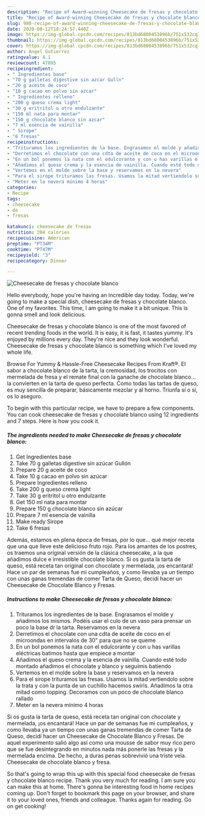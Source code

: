 ```yaml
---
description: "Recipe of Award-winning Cheesecake de fresas y chocolate blanco"
title: "Recipe of Award-winning Cheesecake de fresas y chocolate blanco"
slug: 980-recipe-of-award-winning-cheesecake-de-fresas-y-chocolate-blanco
date: 2020-08-12T18:24:57.440Z
image: https://img-global.cpcdn.com/recipes/813bd6800453896b/751x532cq70/cheesecake-de-fresas-y-chocolate-blanco-foto-principal.jpg
thumbnail: https://img-global.cpcdn.com/recipes/813bd6800453896b/751x532cq70/cheesecake-de-fresas-y-chocolate-blanco-foto-principal.jpg
cover: https://img-global.cpcdn.com/recipes/813bd6800453896b/751x532cq70/cheesecake-de-fresas-y-chocolate-blanco-foto-principal.jpg
author: Angel Gutierrez
ratingvalue: 4.1
reviewcount: 47895
recipeingredient:
- " Ingredientes base"
- "70 g galletas digestive sin azcar Gulln"
- "20 g aceite de coco"
- "10 g cacao en polvo sin azcar"
- " Ingredientes relleno"
- "200 g queso crema light"
- "30 g eritritol u otro endulzante"
- "150 ml nata para montar"
- "150 g chocolate blanco sin azcar"
- "7 ml esencia de vainilla"
- " Sirope"
- "6 fresas"
recipeinstructions:
- "Trituramos los ingredientes de la base. Engrasamos el molde y añadimos los mismos. Podéis usar el culo de un vaso para prensar un poco la base dr la tarta. Reservamos en la nevera"
- "Derretimos el chocolate con una cdta de aceite de coco en el microondas en intervalos de 30&#34; para que no se queme"
- "En un bol ponemos la nata con el edulcorante y con u has varillas eléctricas batimos hasta que empiece a montar"
- "Añadimos el queso crema y la esencia de vainilla. Cuando esté todo montado añadimos el chocolate y blanco y seguimis batiendo"
- "Vertemos en el molde sobre la base y reservamos en la nevera"
- "Para el sirope trituramos las fresas. Usamos la mitad vertiendolo sobre la trata y con la punta de un cuchillo hacemos swirls. Añadimos la otra mitad como topping. Decoramos con un poco de chocolate blanco rallado"
- "Meter en la nevera mínimo 4 horas"
categories:
- Recipe
tags:
- cheesecake
- de
- fresas

katakunci: cheesecake de fresas 
nutrition: 204 calories
recipecuisine: American
preptime: "PT34M"
cooktime: "PT47M"
recipeyield: "3"
recipecategory: Dinner

---
```



![Cheesecake de fresas y chocolate blanco](https://img-global.cpcdn.com/recipes/813bd6800453896b/751x532cq70/cheesecake-de-fresas-y-chocolate-blanco-foto-principal.jpg)

Hello everybody, hope you're having an incredible day today. Today, we're going to make a special dish, cheesecake de fresas y chocolate blanco. One of my favorites. This time, I am going to make it a bit unique. This is gonna smell and look delicious.

Cheesecake de fresas y chocolate blanco is one of the most favored of recent trending foods in the world. It is easy, it is fast, it tastes yummy. It's enjoyed by millions every day. They're nice and they look wonderful. Cheesecake de fresas y chocolate blanco is something which I've loved my whole life.

Browse For Yummy &amp; Hassle-Free Cheesecake Recipes From Kraft®. El sabor a chocolate blanco de la tarta, la cremosidad, los trocitos con mermelada de fresa y el remate final con la ganache de chocolate blanco… la convierten en la tarta de queso perfecta. Como todas las tartas de queso, es muy sencilla de preparar, básicamente mezclar y al horno. Triunfa sí o sí, os lo aseguro.


To begin with this particular recipe, we have to prepare a few components. You can cook cheesecake de fresas y chocolate blanco using 12 ingredients and 7 steps. Here is how you cook it.

<!--inarticleads1-->

##### The ingredients needed to make Cheesecake de fresas y chocolate blanco:

1. Get  Ingredientes base
1. Take 70 g galletas digestive sin azúcar Gullón
1. Prepare 20 g aceite de coco
1. Take 10 g cacao en polvo sin azúcar
1. Prepare  Ingredientes relleno
1. Take 200 g queso crema light
1. Take 30 g eritritol u otro endulzante
1. Get 150 ml nata para montar
1. Prepare 150 g chocolate blanco sin azúcar
1. Prepare 7 ml esencia de vainilla
1. Make ready  Sirope
1. Take 6 fresas


Además, estamos en plena época de fresas, por lo que… qué mejor receta que una que lleve este delicioso fruto rojo. Para los amantes de los postres, os traemos una original versión de la clásica cheesecake, a la que añadimos dulce e irresistible chocolate blanco. Si os gusta la tarta de queso, está receta tan original con chocolate y mermelada, ¡os encantará! Hace un par de semanas fue mi cumpleaños, y como llevaba ya un tiempo con unas ganas tremendas de comer Tarta de Queso, decidí hacer un Cheesecake de Chocolate Blanco y Fresas. 

<!--inarticleads2-->

##### Instructions to make Cheesecake de fresas y chocolate blanco:

1. Trituramos los ingredientes de la base. Engrasamos el molde y añadimos los mismos. Podéis usar el culo de un vaso para prensar un poco la base dr la tarta. Reservamos en la nevera
1. Derretimos el chocolate con una cdta de aceite de coco en el microondas en intervalos de 30&#34; para que no se queme
1. En un bol ponemos la nata con el edulcorante y con u has varillas eléctricas batimos hasta que empiece a montar
1. Añadimos el queso crema y la esencia de vainilla. Cuando esté todo montado añadimos el chocolate y blanco y seguimis batiendo
1. Vertemos en el molde sobre la base y reservamos en la nevera
1. Para el sirope trituramos las fresas. Usamos la mitad vertiendolo sobre la trata y con la punta de un cuchillo hacemos swirls. Añadimos la otra mitad como topping. Decoramos con un poco de chocolate blanco rallado
1. Meter en la nevera mínimo 4 horas


Si os gusta la tarta de queso, está receta tan original con chocolate y mermelada, ¡os encantará! Hace un par de semanas fue mi cumpleaños, y como llevaba ya un tiempo con unas ganas tremendas de comer Tarta de Queso, decidí hacer un Cheesecake de Chocolate Blanco y Fresas. De aquel experimento salió algo así como una mousse de sabor muy rico pero que se fue desintegrando en minutos nada más ponerle las fresas y la mermelada encima. De hecho, a duras penas sobrevivió una triste vela. Cheesecake de chocolate blanco y fresa. 

So that's going to wrap this up with this special food cheesecake de fresas y chocolate blanco recipe. Thank you very much for reading. I am sure you can make this at home. There's gonna be interesting food in home recipes coming up. Don't forget to bookmark this page on your browser, and share it to your loved ones, friends and colleague. Thanks again for reading. Go on get cooking!
